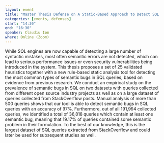 ```yaml
---
layout: event
title: "Master Thesis Defense on A Static-Based Approach to Detect SQL Semantic Bugs"
categories: [events, defenses]
start: "14:30"
end: "16:30"
speaker: Claudiu Ion
where: Online (Zoom)
---
```

While SQL engines are now capable of detecting a large number of syntactic mistakes, most often semantic errors are not detected, which can lead to serious performance issues or even security vulnerabilities being introduced in the system. This thesis proposes a set of 25 validated heuristics together with a new rule-based static analysis tool for detecting the most common types of semantic bugs in SQL queries, based on evidence from previous research. We conduct an empirical study on the prevalence of semantic bugs in SQL on two datasets with queries collected from different open source industry projects as well as on a large dataset of queries collected from StackOverflow posts. Manual analysis of more than 500 queries shows that our tool is able to detect semantic bugs in SQL queries with an accuracy of 97%. Furthermore, out of all 191,994 collected queries, we identified a total of 36,818 queries which contain at least one semantic bug, meaning that 19.17% of queries contained some semantic problem in their formulation. To the best of our knowledge, this is the largest dataset of SQL queries extracted from StackOverflow and could later be used for subsequent studies as well.